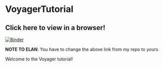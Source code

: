 # VoyagerTutorial

## Click here to view in a browser!

[![Binder](https://mybinder.org/badge_logo.svg)](https://mybinder.org/v2/gh/OliverEvans96/VoyagerTutorial2/master?filepath=VoyagerTutorial.ipynb)

**NOTE TO ELAN**: You have to change the above link from my repo to yours

Welcome to the Voyager tutorial!
